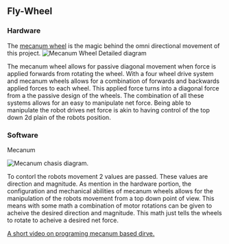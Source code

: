 ## Fly-Wheel

### Hardware 

The [mecanum wheel](https://en.wikipedia.org/wiki/Mecanum_wheel) is the magic behind the omni directional movement of this project.
![Mecanum Wheel Detailed diagram](https://external-content.duckduckgo.com/iu/?u=https%3A%2F%2Fwww.researchgate.net%2Fprofile%2FM-Hayes-3%2Fpublication%2F311564472%2Ffigure%2Fdownload%2Ffig9%2FAS%3A525221409902601%401502233950621%2Fa-Mecanum-wheel-position-around-sphere-b-roller-angles-around-Mecanum-wheel.png&f=1&nofb=1&ipt=1327f0aa68fa2f4d1d6e701fc37b39da95684783537cc822bab735554bc7569d&ipo=images)

The mecanum wheel allows for passive diagonal movement when force is applied forwards from rotating the wheel. With a four wheel drive system and mecanum wheels allows for a combination of forwards and backwards applied forces to each wheel. This applied force turns into a diagonal force from a the passive design of the wheels. The combination of all these systems allows for an easy to manipulate net force. Being able to manipulate the robot drives net force is akin to having control of the top down 2d plain of the robots position.



### Software

Mecanum 

![Mecanum chasis diagram.](https://external-content.duckduckgo.com/iu/?u=https%3A%2F%2Fgm0.org%2Fen%2Flatest%2F_images%2Fmecanum-drive-force-diagram.png&f=1&nofb=1&ipt=0bcb8d050249c36d2632fc77d79e0e8490ec6b23b7f9bffb85a180fe29e6ed6d&ipo=images)

To contorl the robots movement 2 values are passed. These values are direction and magnitude. As mention in the hardware portion, the configuration and mechanical abilities of mecanum wheels allows for the manipulation of the robots movement from a top down point of view. This means with some math a combination of motor rotations can be given to acheive the desired direction and magnitude. This math just tells the wheels to rotate to acheive a desired net force.

[A short video on programing mecanum based dirve.](https://www.youtube.com/watch?v=gnSW2QpkGXQ)

